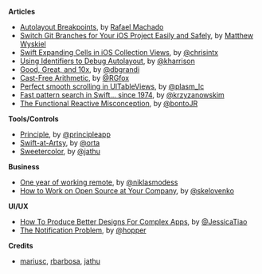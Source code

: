 **Articles**

* [Autolayout Breakpoints](http://nshint.io/blog/2015/08/17/autolayout-breakpoints/), by [Rafael Machado](https://twitter.com/rakaramos)
* [Switch Git Branches for Your iOS Project Easily and Safely](http://mattwyskiel.github.io/posts/2015/08/16/changing-branches-ios-script.html), by [Matthew Wyskiel](https://twitter.com/mattwyskiel)
* [Swift Expanding Cells in iOS Collection Views](http://www.raywenderlich.com/99087/swift-expanding-cells-ios-collection-views), by [@chrisintx](https://twitter.com/chrisintx)
* [Using Identifiers to Debug Autolayout](http://useyourloaf.com/blog/2015/08/17/using-identifiers-to-debug-autolayout.html), by [@kharrison](https://twitter.com/kharrison)
* [Good, Great, and 10x](http://dbgrandi.github.io/good_great_10x/), by [@dbgrandi](https://twitter.com/dbgrandi)
* [Cast-Free Arithmetic](http://foxinswift.com/2015/08/17/cast-free-arithmetic/), by [@RGfox](https://twitter.com/RGfox)
* [Perfect smooth scrolling in UITableViews](https://medium.com/ios-os-x-development/perfect-smooth-scrolling-in-uitableviews-fd609d5275a5), by [@plasm_lc](https://twitter.com/plasm_lc)
* [Fast pattern search in Swift... since 1974](http://blog.krzyzanowskim.com/2015/08/16/fast-pattern-search-in-swift-since-1974/), by [@krzyzanowskim](https://twitter.com/krzyzanowskim)
* [The Functional Reactive Misconception](http://sideeffects.xyz/2015/the-functional-reactive-misconception/), by [@bontoJR](https://twitter.com/bontoJR)

**Tools/Controls**

* [Principle](http://principleformac.com/), by [@principleapp](https://twitter.com/principleapp)
* [Swift-at-Artsy](https://github.com/orta/Swift-at-Artsy), by [@orta](https://twitter.com/orta)
* [Sweetercolor](https://github.com/jathu/Sweetercolor), by [@jathu](https://twitter.com/jathu)



**Business**

* [One year of working remote](http://modess.io/2015/08/16/one-year-of-working-remote/), by [@niklasmodess](https://twitter.com/niklasmodess)
* [How to Work on Open Source at Your Company](http://engineering.ifttt.com/oss/2015/08/17/open-source-at-work/), by [@skelovenko](https://twitter.com/skelovenko)



**UI/UX**

* [How To Produce Better Designs For Complex Apps](http://blog.invisionapp.com/better-designs-for-complex-apps/), by [@JessicaTiao](https://twitter.com/JessicaTiao)
* [The Notification Problem](https://medium.com/@hopper_travel/the-notification-problem-50267cbabad2), by [@hopper](https://twitter.com/hopper)


**Credits**

* [mariusc](https://github.com/mariusc), [rbarbosa](https://github.com/rbarbosa), [jathu](https://github.com/jathu)
